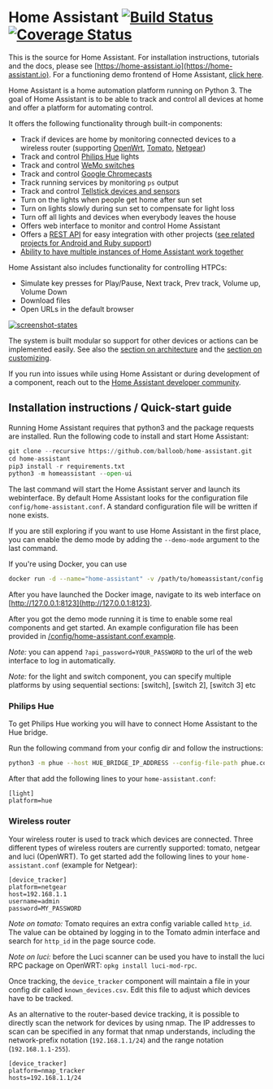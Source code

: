 # Home Assistant [![Build Status](https://travis-ci.org/balloob/home-assistant.svg?branch=master)](https://travis-ci.org/balloob/home-assistant) [![Coverage Status](https://img.shields.io/coveralls/balloob/home-assistant.svg)](https://coveralls.io/r/balloob/home-assistant?branch=master)

This is the source for Home Assistant. For installation instructions, tutorials and the docs, please see [https://home-assistant.io](https://home-assistant.io). For a functioning demo frontend of Home Assistant, [click here](https://home-assistant.io/demo/).

Home Assistant is a home automation platform running on Python 3. The goal of Home Assistant is to be able to track and control all devices at home and offer a platform for automating control.

It offers the following functionality through built-in components:

 * Track if devices are home by monitoring connected devices to a wireless router (supporting [OpenWrt](https://openwrt.org/), [Tomato](http://www.polarcloud.com/tomato), [Netgear](http://netgear.com))
 * Track and control [Philips Hue](http://meethue.com) lights
 * Track and control [WeMo switches](http://www.belkin.com/us/Products/home-automation/c/wemo-home-automation/)
 * Track and control [Google Chromecasts](http://www.google.com/intl/en/chrome/devices/chromecast)
 * Track running services by monitoring `ps` output
 * Track and control [Tellstick devices and sensors](http://www.telldus.se/products/tellstick)
 * Turn on the lights when people get home after sun set
 * Turn on lights slowly during sun set to compensate for light loss
 * Turn off all lights and devices when everybody leaves the house
 * Offers web interface to monitor and control Home Assistant
 * Offers a [REST API](#API) for easy integration with other projects ([see related projects for Android and Ruby support](#related_projects))
 * [Ability to have multiple instances of Home Assistant work together](#connected_instances)

Home Assistant also includes functionality for controlling HTPCs:

 * Simulate key presses for Play/Pause, Next track, Prev track, Volume up, Volume Down
 * Download files
 * Open URLs in the default browser

[![screenshot-states](https://raw.github.com/balloob/home-assistant/master/docs/screenshots.png)](https://home-assistant.io/demo/)

The system is built modular so support for other devices or actions can be implemented easily. See also the [section on architecture](#architecture) and the [section on customizing](#customizing).

If you run into issues while using Home Assistant or during development of a component, reach out to the [Home Assistant developer community](https://groups.google.com/forum/#!forum/home-assistant-dev).

## Installation instructions / Quick-start guide

Running Home Assistant requires that python3 and the package requests are installed. Run the following code to install and start Home Assistant:

```python
git clone --recursive https://github.com/balloob/home-assistant.git
cd home-assistant
pip3 install -r requirements.txt
python3 -m homeassistant --open-ui
```

The last command will start the Home Assistant server and launch its webinterface. By default Home Assistant looks for the configuration file `config/home-assistant.conf`. A standard configuration file will be written if none exists.

If you are still exploring if you want to use Home Assistant in the first place, you can enable the demo mode by adding the `--demo-mode` argument to the last command.

If you're using Docker, you can use

```bash
docker run -d --name="home-assistant" -v /path/to/homeassistant/config:/config -v /etc/localtime:/etc/localtime:ro --net=host balloob/home-assistant
```

After you have launched the Docker image, navigate to its web interface on [http://127.0.0.1:8123](http://127.0.0.1:8123).

After you got the demo mode running it is time to enable some real components and get started. An example configuration file has been provided in [/config/home-assistant.conf.example](https://github.com/balloob/home-assistant/blob/master/config/home-assistant.conf.example).

*Note:* you can append `?api_password=YOUR_PASSWORD` to the url of the web interface to log in automatically.

*Note:* for the light and switch component, you can specify multiple platforms by using sequential sections: [switch], [switch 2], [switch 3] etc

### Philips Hue
To get Philips Hue working you will have to connect Home Assistant to the Hue bridge.

Run the following command from your config dir and follow the instructions:

```bash
python3 -m phue --host HUE_BRIDGE_IP_ADDRESS --config-file-path phue.conf
```

After that add the following lines to your `home-assistant.conf`:

```
[light]
platform=hue
```

### Wireless router

Your wireless router is used to track which devices are connected. Three different types of wireless routers are currently supported: tomato, netgear and luci (OpenWRT). To get started add the following lines to your `home-assistant.conf` (example for Netgear):

```
[device_tracker]
platform=netgear
host=192.168.1.1
username=admin
password=MY_PASSWORD
```

*Note on tomato:* Tomato requires an extra config variable called `http_id`. The value can be obtained by logging in to the Tomato admin interface and search for `http_id` in the page source code.

*Note on luci:* before the Luci scanner can be used you have to install the luci RPC package on OpenWRT: `opkg install luci-mod-rpc`.

Once tracking, the `device_tracker` component will maintain a file in your config dir called `known_devices.csv`. Edit this file to adjust which devices have to be tracked.

As an alternative to the router-based device tracking, it is possible to directly scan the network for devices by using nmap. The IP addresses to scan can be specified in any format that nmap understands, including the network-prefix notation (`192.168.1.1/24`) and the range notation (`192.168.1.1-255`).

```
[device_tracker]
platform=nmap_tracker
hosts=192.168.1.1/24
```
